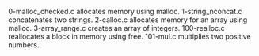 0-malloc_checked.c allocates memory using malloc.
1-string_nconcat.c concatenates two strings.
2-calloc.c allocates memory for an array using malloc.
3-array_range.c creates an array of integers.
100-realloc.c reallocates a block in memory using free.
101-mul.c multiplies two positive numbers.
